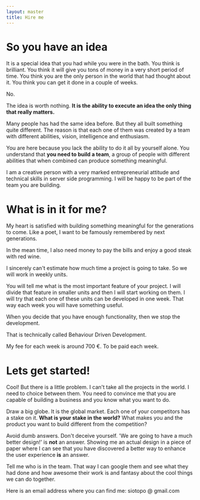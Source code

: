 ```yaml
---
layout: master
title: Hire me
---             
```


# So you have an idea
                      
It is a special idea that you had while you were in the bath. You think is brilliant. You think it will give you tons of money in a very short period of time. You think you are the only person in the world that had thought about it. You think you can get it done in a couple of weeks.
                                                                                                 
No.

The idea is worth nothing. __It is the ability to execute an idea the only thing that really matters.__ 

Many people has had the same idea before. But they all built something quite different. The reason is that each one of them was created by a team with different abilities, vision, intelligence and enthusiasm. 

You are here because you lack the ability to do it all by yourself alone. You understand that __you need to build a team__, a group of people with different abilities that when combined can produce something meaningful.

I am a creative person with a very marked entrepreneurial attitude and technical skills in server side programming. I will be happy to be part of the team you are building.

# What is in it for me?

My heart is satisfied with building something meaningful for the generations to come. Like a poet, I want to be famously remembered by next generations.

In the mean time, I also need money to pay the bills and enjoy a good steak with red wine.

I sincerely can't estimate how much time a project is going to take. So we will work in weekly units. 

You will tell me what is the most important feature of your project. I will divide that feature in smaller units and then I will start working on them. I will try that each one of these units can be developed in one week. That way each week you will have something useful.

When you decide that you have enough functionality, then we stop the development.

That is technically called Behaviour Driven Development.       

My fee for each week is around 700 €. To be paid each week.                   

# Lets get started!

Cool! But there is a little problem. I can't take all the projects in the world. I need to choice between them. You need to convince me that you are capable of building a business and you know what you want to do.

Draw a big globe. It is the global market. Each one of your competitors has a stake on it. __What is your stake in the world?__ What makes you and the product you want to build different from the competition?

Avoid dumb answers. Don't deceive yourself. 'We are going to have a much better design!' is __not__ an answer. Showing me an actual design in a piece of paper where I can see that you have discovered a better way to enhance the user experience __is__ an answer. 

Tell me who is in the team. That way I can google them and see what they had done and how awesome their work is and fantasy about the cool things we can do together.

Here is an email address where you can find me: siotopo @ gmail.com